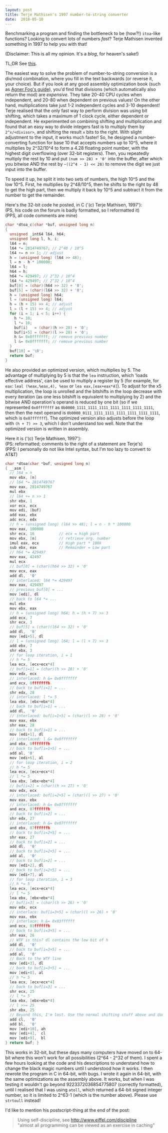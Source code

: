 ```yaml
---
layout: post
title: Terje Mathisen's 1997 number-to-string converter
date:  2018-05-10
---
```


Benchmarking a program and finding the bottleneck to be (how?!) `itoa`-like functions?
Looking to convert lots of numbers _fast_? Terje Mathisen invented something in 1997 to
help you with that!

(Disclaimer: This is all my opinion. It's a _blog_, for heaven's sake!)
  
TL;DR See [this](http://computer-programming-forum.com/46-asm/7aa4b50bce8dd985.htm).

The easiest way to solve the problem of number-to-string conversion is a div/mod
combination, where you fill in the text backwards (or reverse it, your choice). But if you
look at any good assembly optimization book (such as
[Agner Fog's guide](http://www.agner.org/optimize/optimizing_assembly.pdf)), you'd find
that divisions (which automatically also return the mod) are _expensive_. They take 20-40
CPU cycles when independent, and 20-80 when dependent on previous values! On the other
hand, multiplications take just 1-2 independent cycles and 3-10 dependent! Terje realised
that the only fast way to perform division was using bit shifting, which takes a maximum of
1 clock cycle, either dependent or independent. He experimented on combining shifting and
multiplication and found that an easy way to divide integers fast is to multiply them by
`2^x/<divisor>`, and shifting the result `x` bits to the right. With slight adjustment to
the input, it works much faster! So, he designed a number-converting function for base 10
that accepts numbers up to 10^5, where it multiplies by 2^32/10^4 to form a 4.28 floating
point number, with the highest digit overflowing (over 32-bit registers). Then, you
repeatedly multiply the rest by 10 and put `(num >> 28) + '0'` into the buffer, after which
you bitwise AND the rest by `~((2^4 - 1) << 28)` to remove the digit we just input into the
buffer.

To speed it up, he split it into two sets of numbers, the high 10^5 and the low 10^5.
First, he multiplies by 2^48/10^5, then he shifts to the right by 48 to get the high part,
then we multiply it back by 10^5 and subtract it from the number to get the remainder.

Here's the 32-bit code he posted, in C ('(c) Terje Mathisen, 1997'):  
(PS, his code on the forum is badly formatted, so I reformatted it)  
(PPS, all code comments are mine)
``` c
char *dtoa_c(char *buf, unsigned long n)
{
  unsigned _int64 l64, h64;
  unsigned long l, h, i;
  l64 = n;
  l64 *= 2814749767; // 2^48 / 10^5
  l64 += n >> 1; // adjust
  h = (unsigned long) (l64 >> 48);
  l = n - h * 100000;
  l64 = l;
  h64 = h;
  h64 *= 429497; // 2^32 / 10^4
  l64 *= 429497; // 2^32 / 10^4
  buf[0] = (char)(h64 >> 32) + '0';
  buf[5] = (char)(l64 >> 32) + '0';
  h = (unsigned long) h64;
  l = (unsigned long) l64;
  h = (h + 15) >> 4; // adjust
  l = (l + 15) >> 4; // adjust
  for (i = 1; i < 5; i++) {
    h *= 10;
    l *= 10;
    buf[i]   = (char)(h >> 28) + '0';
    buf[i+5] = (char)(l >> 28) + '0';
    h &= 0x0fffffff; // remove previous number
    l &= 0x0fffffff; // remove previous number
  }
  buf[10] = '\0';
  return buf;
}
```

He also provided an optimized version, which multiplies by 5. The advantage of multiplying
by 5 is that the `lea` instruction, which 'loads effective address', can be used to
multiply a register by 5 (for example, for `eax`: `leal (%eax,%eax,4), %eax` or
`lea eax,[eax+eax*4]`). To adjust for the x5 multiplication, the loop is unrolled and the
bitshifts in the loop decrease with every iteration (as one less bitshift is equivalent to
multiplying by 2) and the bitwise AND operation's operand is reduced by one bit (so if we
represented `0x0fffffff` as `0b0000_1111_1111_1111_1111_1111_1111_1111`, then then the next
operand is `0b0000_0111_1111_1111_1111_1111_1111_1111`, which is `0x07ffffff`). The
optimized version also adjusts before the loop with `(h + 7) >> 3`, which I don't
understand too well. Note that the optimized version is written in assembly.

Here it is ('(c) Terje Mathisen, 1997'):  
(PS: reformatted; comments to the right of a statement are Terje's)  
(PPS: I personally do not like Intel syntax, but I'm too lazy to convert to AT&T)  
``` c
char *dtoa(char *buf, unsigned long n)
{ __asm {
  // l64 = n
  mov ebx, [n]
  // l64 *= 2814749767
  mov eax, 2814749767
  mul ebx
  // l64 += n >> 1
  shr ebx, 1
  xor ecx, ecx
  mov edi, [buf]
  add eax, ebx
  adc ecx, edx
  // h = (unsigned long) (l64 >> 48); l = n - h * 100000
  mov eax, 100000
  shr ecx, 16           // ecx = high part
  mov ebx, [n]          // retrieve org. number
  imul eax, ecx         // High part * 100k
  sub ebx, eax          // Remainder = Low part
  // h64 *= 429497
  mov eax, 42497
  mul ecx
  // buf[0] = (char)(h64 >> 32) + '0'
  mov ecx, eax
  add dl,  '0'
  // interlaced: l64 *= 429497
  mov eax, 429497
  // previous buf[0] = ...
  mov [edi], dl
  // back to l64 *= ...
  mul ebx
  mov ebx, eax
  // h = (unsigned long) h64; h = (h + 7) >> 3
  add ecx, 7
  shr ecx, 3
  // buf[5] = (char)(l64 >> 32) + '0'
  add dl,  '0'
  mov [edi+5], dl
  // l = (unsigned long) l64; l = (l + 7) >> 3
  add ebx, 7
  shr ebx, 3
  // for loop iteration, i = 1
  // h *= 5
  lea ecx, [ecx+ecx*4]
  // buf[i=1] = (char)(h >> 28) + '0'
  mov edx, ecx
  // interlaced: h &= 0x0fffffff
  and ecx, 0fffffffh
  // back to buf[i=1] = ...
  shr edx, 28
  // interlaced: l *= 5
  lea ebx, [ebx+ebx*4]
  // back to buf[i=1] = ...
  add dl,  '0'
  // interlaced: buf[i=1+5] = (char)(l >> 28) + '0'
  mov eax, ebx
  shr eax, 28
  // back to buf[i=1] = ...
  mov [edi+1], dl
  // interlaced: l &= 0x0fffffff
  and ebx, 0fffffffh
  // back to buf[i=1+5] = ...
  add al, '0'
  mov [edi+6], al
  // for loop iteration, i = 2
  // h *= 5
  lea ecx, [ecx+ecx*4]
  // l *= 5
  lea ebx, [ebx+ebx*4]
  // buf[i=2] = (char)(h >> 27) + '0'
  mov edx, ecx
  // interlaced: buf[i=2+5] = (char)(l >> 27) + '0'
  mov eax, ebx
  // interlaced: h &= 0x07ffffff
  and ecx, 07ffffffh
  // back to buf[i=2] = ...
  shr edx, 27
  // interlaced: h &= 0x07ffffff
  and ebx, 07ffffffh
  // back to buf[i=2+5] = ...
  shr eax, 27
  // back to buf[i=2] = ...
  add dl,  '0'
  // back to buf[i=2+5] = ...
  add al,  '0'
  // back to buf[i=2] = ...
  mov [edi+2], dl
  // back to buf[i=2+5] = ...
  mov [edi+7], al
  // for loop iteration, i = 3
  // h *= 5
  lea ecx, [ecx+ecx*4]
  // l *= 5
  lea ebx, [ebx+ebx*4]
  // buf[i=3] = (char)(h >> 26) + '0'
  mov edx, ecx
  // interlace: buf[i=3+5] = (char)(l >> 26) + '0'
  mov eax, ebx
  // interlace: h &= 0x03ffffff
  and ecx, 03ffffffh
  // back to buf[i=3+5] = ...
  shr eax, 26
  // WTF is this? dl contains the low bit of h
  add dl,  '0'
  // back to buf[i=3+5] = ...
  add al,  '0'
  // Back to the WTF line
  mov [edi+3], dl
  // back to buf[i=3+5] = ...
  mov [edi+8], al
  // h *= 5
  lea ecx, [ecx+ecx*4]
  // back to buf[i=3] = ...
  shr ecx, 25
  // l *= 5
  lea ebx, [ebx+ebx*4]
  // l >>= 25
  shr ebx, 25
  // Beyond this, I'm lost. Use the normal shifting stuff above and don't save.
  add cl,  '0'
  add bl,  '0'
  mov [edi+10], ah
  mov [edi+4],  cl
  mov [edi+9],  bl
} return buf; }
```

This works in 32-bit, but these days many computers have moved on to 64-bit where this
won't work for all possibilities (2^64 - 2^32 of them). I spent a few hours looking at the
code and his descriptions to understand how to change the black magic numbers until I
understood how it works. I then rewrote the program in C in 64-bit, with bugs. I wrote it
again in 64-bit, with the same optimizations as the assembly above. It works, but when I
was testing it wouldn't go beyond 9223372036854775807 (correctly formatted), until I
realised that I was using `atoll`, which returned a 64-bit signed integer number, so it is
limited to 2^63-1 (which is the number above). Please use `strtoull` instead!

I'd like to mention his postscript-thing at the end of the post:
> Using self-discipline, see http://www.eiffel.com/discipline  
> "almost all programming can be viewed as an exercise in caching"
